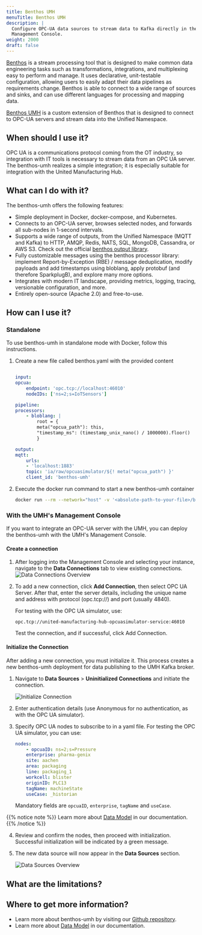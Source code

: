 ```yaml
---
title: Benthos UMH
menuTitle: Benthos UMH
description: |
  Configure OPC-UA data sources to stream data to Kafka directly in the
  Management Console.
weight: 2000
draft: false
---
```


[Benthos](https://www.benthos.dev/docs/about) is a stream processing tool that
is designed to make common data engineering tasks such as transformations,
integrations, and multiplexing easy to perform and manage. It uses declarative,
unit-testable configuration, allowing users to easily adapt their data
pipelines as requirements change. Benthos is able to connect to a wide range of
sources and sinks, and can use different languages for processing and mapping
data.

[Benthos UMH](/docs/features/connectivity/benthos-umh/) is a custom extension of
Benthos that is designed to connect to OPC-UA servers and stream data into the
Unified Namespace.

## When should I use it?
OPC UA is a communications protocol coming from the OT industry, so integration with IT tools is necessary to stream data from an OPC UA server. The benthos-umh realizes a simple integration; it is especially suitable for integration with the United Manufacturing Hub.

## What can I do with it?
The benthos-umh offers the following features:

- Simple deployment in Docker, docker-compose, and Kubernetes.
- Connects to an OPC-UA server, browses selected nodes, and forwards all sub-nodes in 1-second intervals.
- Supports a wide range of outputs, from the Unified Namespace (MQTT and Kafka) to HTTP, AMQP, Redis, NATS, SQL, MongoDB, Cassandra, or AWS S3. Check out the official [benthos output library](https://www.benthos.dev/docs/components/outputs/about/).
- Fully customizable messages using the benthos processor library: implement Report-by-Exception (RBE) / message deduplication, modify payloads and add timestamps using bloblang, apply protobuf (and therefore SparkplugB), and explore many more options.
- Integrates with modern IT landscape, providing metrics, logging, tracing, versionable configuration, and more.
- Entirely open-source (Apache 2.0) and free-to-use.


## How can I use it?

### Standalone
To use benthos-umh in standalone mode with Docker, follow this instructions.
1. Create a new file called benthos.yaml with the provided content
    ``` yaml

    input:
    opcua:
        endpoint: 'opc.tcp://localhost:46010'
        nodeIDs: ['ns=2;s=IoTSensors']

    pipeline:
    processors:
        - bloblang: |
            root = {
            meta("opcua_path"): this,
            "timestamp_ms": (timestamp_unix_nano() / 1000000).floor()
            }

    output:
    mqtt:
        urls:
        - 'localhost:1883'
        topic: 'ia/raw/opcuasimulator/${! meta("opcua_path") }'
        client_id: 'benthos-umh'
    ```

2. Execute the docker run command to start a new benthos-umh container 
    ``` bash
    docker run --rm --network="host" -v '<absolute-path-to-your-file>/benthos.yaml:/benthos.yaml' ghcr.io/united-manufacturing-hub/benthos-umh:latest
    ```
    
### With the UMH's Management Console

If you want to integrate an OPC-UA server with the UMH, you can deploy the benthos-umh with the UMH's Management Console. 

#### Create a connection
1. After logging into the Management Console and selecting your instance, navigate to the **Data Connections** tab to view existing connections.
![Data Connections Overview](/images/getstarted/dataAcquisitionManipulation/dataConnectionsOverview.png?width=80%)

2. To add a new connection, click **Add Connection**, then select OPC UA Server. After that, enter the server details, including the unique name and address with protocol (opc.tcp://) and port (usually 4840).

    For testing with the OPC UA simulator, use:
    ``` text
    opc.tcp://united-manufacturing-hub-opcuasimulator-service:46010
    ```

    Test the connection, and if successful, click Add Connection.

#### Initialize the Connection
After adding a new connection, you must initialize it. This process creates a new benthos-umh deployment for data publishing to the UMH Kafka broker.

1. Navigate to **Data Sources** > **Uninitialized Connections** and initiate the connection.

    ![Initialize Connection](/images/getstarted/dataAcquisitionManipulation/initializeConnection.png?width=80%)

2. Enter authentication details (use Anonymous for no authentication, as with the OPC UA simulator).

3. Specify OPC UA nodes to subscribe to in a yaml file. For testing the OPC UA simulator, you can use:

    ```yaml
    nodes:
        - opcuaID: ns=2;s=Pressure
        enterprise: pharma-genix
        site: aachen
        area: packaging
        line: packaging_1
        workcell: blister
        originID: PLC13
        tagName: machineState
        useCase: _historian
    ```

    Mandatory fields are `opcuaID`, `enterprise`, `tagName` and `useCase`.

{{% notice note %}}
Learn more about [Data Model](/docs/datamodel) in our documentation.
{{% /notice %}}

4. Review and confirm the nodes, then proceed with initialization. Successful initialization will be indicated by a green message.

5. The new data source will now appear in the **Data Sources** section.

    ![Data Sources Overview](/images/getstarted/dataAcquisitionManipulation/dataSourcesOverview.png?width=80%)


## What are the limitations?


## Where to get more information?
- Learn more about benthos-umh by visiting our [Github repository](https://github.com/united-manufacturing-hub/benthos-umh).
- Learn more about [Data Model](/docs/datamodel) in our documentation.